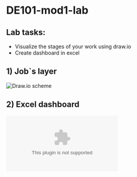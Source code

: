 # **DE101-mod1-lab**

## Lab tasks:
- Visualize the stages of your work using draw.io
- Create dashboard in excel

## 1) Job`s layer
![Draw.io scheme](https://github.com/VostanieKotov/DE101-mod1-lab/blob/2d1444b151a2e765fa475f87c4d4f1c5cb0530af/Job%20layers.drawio)

## 2) Excel dashboard
![link](https://github.com/VostanieKotov/DE101-mod1-lab/blob/2d1444b151a2e765fa475f87c4d4f1c5cb0530af/Sample%20-%20Superstore.xlsx)